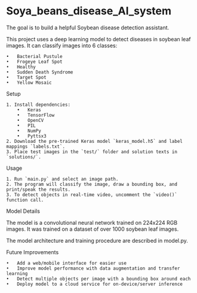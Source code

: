 # Soya_beans_disease_AI_system
The goal is to build a helpful Soybean disease detection assistant.


This project uses a deep learning model to detect diseases in soybean leaf images. It can classify images into 6 classes:

    •   Bacterial Pustule
    •   Frogeye Leaf Spot
    •   Healthy
    •   Sudden Death Syndrome
    •   Target Spot
    •   Yellow Mosaic

Setup

    1. Install dependencies:
        •   Keras
        •   TensorFlow
        •   OpenCV
        •   PIL
        •   NumPy
        •   Pyttsx3
    2. Download the pre-trained Keras model `keras_model.h5` and label mappings `labels.txt`.
    3. Place test images in the `test/` folder and solution texts in `solutions/`.
Usage

    1. Run `main.py` and select an image path.
    2. The program will classify the image, draw a bounding box, and print/speak the results.
    3. To detect objects in real-time video, uncomment the `video()` function call.
Model Details

The model is a convolutional neural network trained on 224x224 RGB images. It was trained on a dataset of over 1000 soybean leaf images.

The model architecture and training procedure are described in 
model.py.

Future Improvements

    •   Add a web/mobile interface for easier use
    •   Improve model performance with data augmentation and transfer learning
    •   Detect multiple objects per image with a bounding box around each
    •   Deploy model to a cloud service for on-device/server inference
